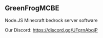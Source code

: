 ## GreenFrogMCBE 

Node.JS Minecraft bedrock server software

Our Discord: https://discord.gg/UFqrnAbqjP
